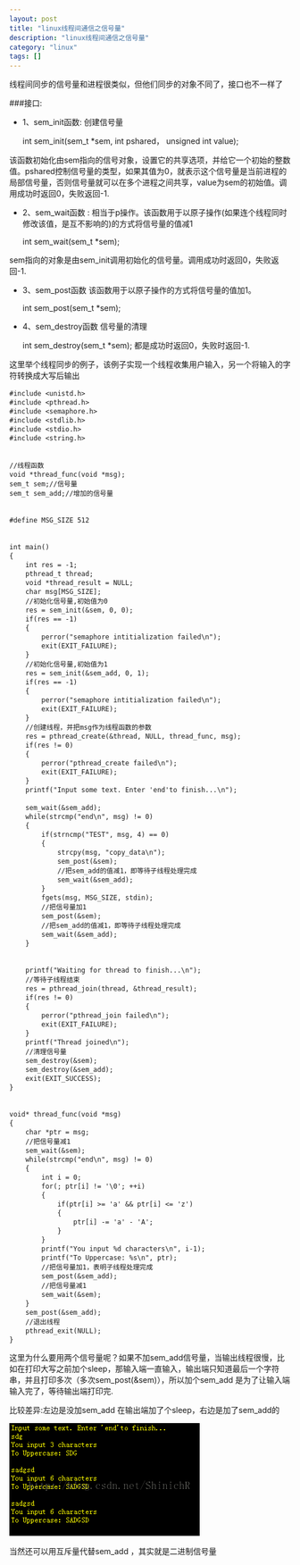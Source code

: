 ```yaml
---
layout: post
title: "linux线程间通信之信号量"
description: "linux线程间通信之信号量"
category: "linux"
tags: []
---
```



线程间同步的信号量和进程很类似，但他们同步的对象不同了，接口也不一样了

###接口:

* 1、sem_init函数: 创建信号量

	int sem\_init(sem_t *sem, int pshared， unsigned int value); 

该函数初始化由sem指向的信号对象，设置它的共享选项，并给它一个初始的整数值。pshared控制信号量的类型，如果其值为0，就表示这个信号量是当前进程的局部信号量，否则信号量就可以在多个进程之间共享，value为sem的初始值。调用成功时返回0，失败返回-1.

* 2、sem\_wait函数 : 相当于p操作。该函数用于以原子操作(如果连个线程同时修改该值，是互不影响的)的方式将信号量的值减1

    int sem\_wait(sem_t *sem);  

sem指向的对象是由sem\_init调用初始化的信号量。调用成功时返回0，失败返回-1.

* 3、sem\_post函数      该函数用于以原子操作的方式将信号量的值加1。     

	int sem\_post(sem_t *sem);      

* 4、sem\_destroy函数 信号量的清理               

	int sem\_destroy(sem_t *sem);         都是成功时返回0，失败时返回-1.


这里举个线程同步的例子，该例子实现一个线程收集用户输入，另一个将输入的字符转换成大写后输出

	#include <unistd.h>
	#include <pthread.h>
	#include <semaphore.h>
	#include <stdlib.h>
	#include <stdio.h>
	#include <string.h>
	
	
	//线程函数
	void *thread_func(void *msg);
	sem_t sem;//信号量
	sem_t sem_add;//增加的信号量
	
	
	#define MSG_SIZE 512
	
	
	int main()
	{
		int res = -1;
		pthread_t thread;
		void *thread_result = NULL;
		char msg[MSG_SIZE];
		//初始化信号量,初始值为0
		res = sem_init(&sem, 0, 0);
		if(res == -1)
		{
			perror("semaphore intitialization failed\n");
			exit(EXIT_FAILURE);
		}
		//初始化信号量,初始值为1
		res = sem_init(&sem_add, 0, 1);
		if(res == -1)
		{
			perror("semaphore intitialization failed\n");
			exit(EXIT_FAILURE);
		}
		//创建线程，并把msg作为线程函数的参数
		res = pthread_create(&thread, NULL, thread_func, msg);
		if(res != 0)
		{
			perror("pthread_create failed\n");
			exit(EXIT_FAILURE);
		}
		printf("Input some text. Enter 'end'to finish...\n");
		
		sem_wait(&sem_add);
		while(strcmp("end\n", msg) != 0)
		{
			if(strncmp("TEST", msg, 4) == 0)
			{
				strcpy(msg, "copy_data\n");
				sem_post(&sem);
				//把sem_add的值减1，即等待子线程处理完成
				sem_wait(&sem_add);
			}
			fgets(msg, MSG_SIZE, stdin);
			//把信号量加1
			sem_post(&sem);
			//把sem_add的值减1，即等待子线程处理完成
			sem_wait(&sem_add);
		}
	
	
		printf("Waiting for thread to finish...\n");
		//等待子线程结束
		res = pthread_join(thread, &thread_result);
		if(res != 0)
		{
			perror("pthread_join failed\n");
			exit(EXIT_FAILURE);
		}
		printf("Thread joined\n");
		//清理信号量
		sem_destroy(&sem);
		sem_destroy(&sem_add);
		exit(EXIT_SUCCESS);
	}
	
	
	void* thread_func(void *msg)
	{
		char *ptr = msg;
		//把信号量减1
		sem_wait(&sem);
		while(strcmp("end\n", msg) != 0)
		{
			int i = 0;
			for(; ptr[i] != '\0'; ++i)
			{
				if(ptr[i] >= 'a' && ptr[i] <= 'z')
				{
					ptr[i] -= 'a' - 'A';
				}
			}
			printf("You input %d characters\n", i-1);
			printf("To Uppercase: %s\n", ptr);
			//把信号量加1，表明子线程处理完成
			sem_post(&sem_add);
			//把信号量减1
			sem_wait(&sem);
		}
		sem_post(&sem_add);
		//退出线程
		pthread_exit(NULL);
	}


这里为什么要用两个信号量呢？如果不加sem_add信号量，当输出线程很慢，比如在打印大写之前加个sleep，那输入端一直输入，输出端只知道最后一个字符串，并且打印多次（多次sem\_post(&sem)），所以加个sem\_add 是为了让输入端输入完了，等待输出端打印完.

比较差异:左边是没加sem\_add 在输出端加了个sleep，右边是加了sem\_add的

![sem_pthread](/images/sem_pthread.png)

当然还可以用互斥量代替sem\_add ，其实就是二进制信号量